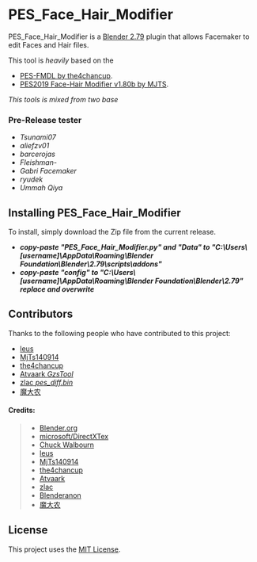 # PES_Face_Hair_Modifier 

PES_Face_Hair_Modifier  is a [Blender 2.79](https://www.blender.org/) plugin that allows Facemaker to edit Faces and Hair files.

This tool is *heavily* based on the 

* [PES-FMDL by the4chancup](https://github.com/the4chancup/pes-fmdl-blender). 
* [PES2019 Face-Hair Modifier v1.80b by MJTS](https://evo-web.co.uk/threads/pes2019-face-hair-modifier-v1-80b-by-mjts.80593/). 

*This tools is mixed from two base*

### Pre-Release tester
* *Tsunami07*
* *aliefzv01*
* *barcerojas*
* *Fleishman-*
* *Gabri Facemaker*
* *ryudek*
* *Ummah Qiya*


## Installing PES_Face_Hair_Modifier 

To install, simply download the Zip file from the current release.

* ***copy-paste "PES_Face_Hair_Modifier.py" and "Data" to "C:\Users\\[username]\AppData\Roaming\Blender Foundation\Blender\2.79\scripts\addons"***
* ***copy-paste "config" to "C:\Users\\[username]\AppData\Roaming\Blender Foundation\Blender\2.79" replace and overwrite***




## Contributors

Thanks to the following people who have contributed to this project:

* [leus](https://github.com/leus/)
* [MjTs140914](https://www.facebook.com/MjTs140914/) 
* [the4chancup](https://github.com/the4chancup)
* [Atvaark *GzsTool*](https://github.com/Atvaark)
* [zlac *pes_diff.bin*](https://evo-web.co.uk/threads/pes-2018-fmdl-face-editing-tutorial-3dsmax-blender.78154/post-3265017)
* [魔大农](https://gitlab.com/Modanung/TiNA)

#### Credits:


> * [Blender.org](https://blenderartists.org/)
> * [microsoft/DirectXTex](https://github.com/microsoft/DirectXTex/releases)
> * [Chuck Walbourn](https://github.com/walbourn)
> * [leus](https://github.com/leus/)
> * [MjTs140914](https://www.facebook.com/MjTs140914/) 
> * [the4chancup](https://github.com/the4chancup)
> * [Atvaark](https://github.com/Atvaark)
> * [zlac](https://evo-web.co.uk/members/zlac.136687/)
> * [Blenderanon]("")
> * [魔大农](https://gitlab.com/Modanung/TiNA)


## License
This project uses the [MIT License](LICENSE.md).